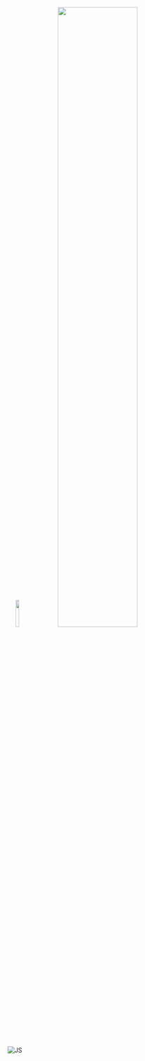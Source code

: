 

<p align="center"><img width=12.5% src="https://avatars2.githubusercontent.com/u/8724665?s=400&u=f2ce88627017db3c0a2fbd6bc61b894d3445b724&v=4></p>
<p align="center"><img width=60% src=""></p>

&nbsp;&nbsp;&nbsp;&nbsp;&nbsp;&nbsp;&nbsp;&nbsp;&nbsp;&nbsp;&nbsp;&nbsp;&nbsp;&nbsp;&nbsp;&nbsp;&nbsp;&nbsp;&nbsp;
![JS](https://img.shields.io/badge/magic+with-nodejs-blue)
